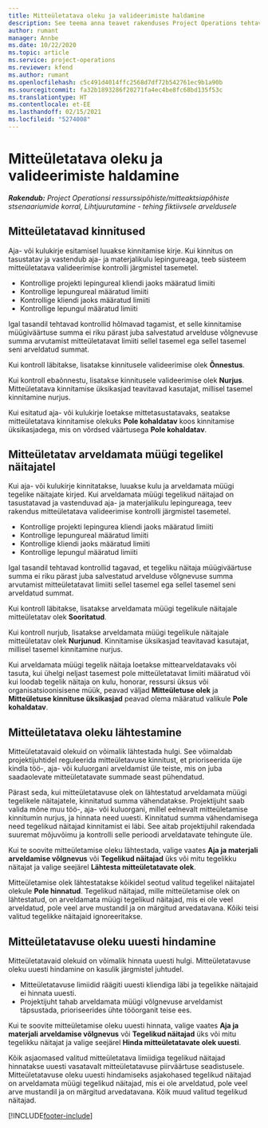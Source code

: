 ```yaml
---
title: Mitteületatava oleku ja valideerimiste haldamine
description: See teema anna teavet rakenduses Project Operations tehtavatest mitteületatava limiidi kontrollidest.
author: rumant
manager: Annbe
ms.date: 10/22/2020
ms.topic: article
ms.service: project-operations
ms.reviewer: kfend
ms.author: rumant
ms.openlocfilehash: c5c491d4014ffc2568d7df72b542761ec9b1a90b
ms.sourcegitcommit: fa32b1893286f20271fa4ec4be8fc68bd135f53c
ms.translationtype: HT
ms.contentlocale: et-EE
ms.lasthandoff: 02/15/2021
ms.locfileid: "5274008"
---
```

# <a name="manage-not-to-exceed-status-and-validations"></a>Mitteületatava oleku ja valideerimiste haldamine 

_**Rakendub:** Project Operationsi ressurssipõhiste/mitteaktsiapõhiste stsenaariumide korral,  Lihtjuurutamine - tehing fiktiivsele arveldusele_

## <a name="not-to-exceed-on-approvals"></a>Mitteületatavad kinnitused

Aja- või kulukirje esitamisel luuakse kinnitamise kirje. Kui kinnitus on tasustatav ja vastendub aja- ja materjalikulu lepingureaga, teeb süsteem mitteületatava valideerimise kontrolli järgmistel tasemetel.

  - Kontrollige projekti lepingureal kliendi jaoks määratud limiiti
  - Kontrollige lepungureal määratud limiiti
  - Kontrollige kliendi jaoks määratud limiiti
  - Kontrollige lepungul määratud limiiti

Igal tasandil tehtavad kontrollid hõlmavad tagamist, et selle kinnitamise müügiväärtuse summa ei riku pärast juba salvestatud arvelduse võlgnevuse summa arvutamist mitteületatavat limiiti sellel tasemel ega sellel tasemel seni arveldatud summat.

Kui kontroll läbitakse, lisatakse kinnitusele valideerimise olek **Õnnestus**.

Kui kontroll ebaõnnestu, lisatakse kinnitusele valideerimise olek **Nurjus**. Mitteületatava kinnitamise üksikasjad teavitavad kasutajat, millisel tasemel kinnitamine nurjus.

Kui esitatud aja- või kulukirje loetakse mittetasustatavaks, seatakse mitteületatava kinnitamise olekuks **Pole kohaldatav** koos kinnitamise üksikasjadega, mis on võrdsed väärtusega **Pole kohaldatav**.

## <a name="not-to-exceed-on-unbilled-sales-actuals"></a>Mitteületatav arveldamata müügi tegelikel näitajatel

Kui aja- või kulukirje kinnitatakse, luuakse kulu ja arveldamata müügi tegelike näitajate kirjed. Kui arveldamata müügi tegelikud näitajad on tasustatavad ja vastenduvad aja- ja materjalikulu lepingureaga, teev rakendus mitteületatava valideerimise kontrolli järgmistel tasemetel.

  - Kontrollige projekti lepingurea kliendi jaoks määratud limiiti
  - Kontrollige lepungureal määratud limiiti
  - Kontrollige kliendi jaoks määratud limiiti
  - Kontrollige lepungul määratud limiiti

Igal tasandil tehtavad kontrollid tagavad, et tegeliku näitaja müügiväärtuse summa ei riku pärast juba salvestatud arvelduse võlgnevuse summa arvutamist mitteületatavat limiiti sellel tasemel ega sellel tasemel seni arveldatud summat.

Kui kontroll läbitakse, lisatakse arveldamata müügi tegelikule näitajale mitteületatav olek **Sooritatud**.

Kui kontroll nurjub, lisatakse arveldamata müügi tegelikule näitajale mitteületatav olek **Nurjunud**. Kinnitamise üksikasjad teavitavad kasutajat, millisel tasemel kinnitamine nurjus.

Kui arveldamata müügi tegelik näitaja loetakse mittearveldatavaks või tasuta, kui ühelgi neljast tasemest pole mitteületatavat limiiti määratud või kui loodab tegelik näitaja on kulu, honorar, ressursi üksus või organisatsioonisisene müük, peavad väljad **Mitteületuse olek** ja **Mitteületuse kinnituse üksikasjad** peavad olema määratud valikule **Pole kohaldatav**.

## <a name="reset-the-not-to-exceed-status"></a>Mitteületatava oleku lähtestamine

Mitteületatavaid olekuid on võimalik lähtestada hulgi. See võimaldab projektijuhtidel reguleerida mitteületavuse kinnitust, et prioriseerida üje kindla töö-, aja- või kuluorgani arveldamist üle teiste, mis on juba saadaolevate mitteületatavate summade seast pühendatud.

Pärast seda, kui mitteületatavuse olek on lähtestatud arveldamata müügi tegelikele näitajatele, kinnitatud summa vähendatakse. Projektijuht saab valida mõne muu töö-, aja- või kuluorgani, millel eelnevalt mitteületamise kinnitumin nurjus, ja hinnata need uuesti. Kinnitatud summa vähendamisega need tegelikud näitajad kinnitamist ei läbi. See aitab projektijuhil rakendada suuremat mõjuvõimu ja kontrolli selle perioodi arveldatavate tehingute üle.

Kui te soovite mitteületamise oleku lähtestada, valige vaates **Aja ja materjali arveldamise võlgnevus** või **Tegelikud näitajad** üks või mitu tegelikku näitajat ja valige seejärel **Lähtesta mitteületatavate olek**.

Mitteületamise olek lähtestatakse kõikidel seotud valitud tegelikel näitajatel olekule **Pole hinnatud**. Tegelikud näitajad, mille mitteületamise olek on lähtestatud, on arveldamata müügi tegelikud näitajad, mis ei ole veel arveldatud, pole veel arve mustandil ja on märgitud arvedatavana. Kõiki teisi valitud tegelikke näitajaid ignoreeritakse.

## <a name="reevaluate-not-to-exceed-status"></a>Mitteületatavuse oleku uuesti hindamine

Mitteületatavaid olekuid on võimalik hinnata uuesti hulgi. Mitteületatavuse oleku uuesti hindamine on kasulik järgmistel juhtudel.

  - Mitteületatavuse limiidid räägiti uuesti kliendiga läbi ja tegelikke näitajaid ei hinnata uuesti.
  - Projektijuht tahab arveldamata müügi võlgnevuse arveldamist täpsustada, prioriseerides ühte tööorganit teise ees.

Kui te soovite mitteületamise oleku uuesti hinnata, valige vaates **Aja ja materjali arveldamise võlgnevus** või **Tegelikud näitajad** üks või mitu tegelikku näitajat ja valige seejärel **Hinda mitteületatavate olek uuesti**.

Kõik asjaomased valitud mitteületatava limiidiga tegelikud näitajad hinnatakse uuesti vasatavalt mitteületatavuse piirväärtuse seadistusele. Mitteületatavuse oleku uuesti hindamiseks asjakohased tegelikud näitajad on arveldamata müügi tegelikud näitajad, mis ei ole arveldatud, pole veel arve mustandil ja on märgitud arvedatavana. Kõik muud valitud tegelikud näitajad.


[!INCLUDE[footer-include](../../includes/footer-banner.md)]